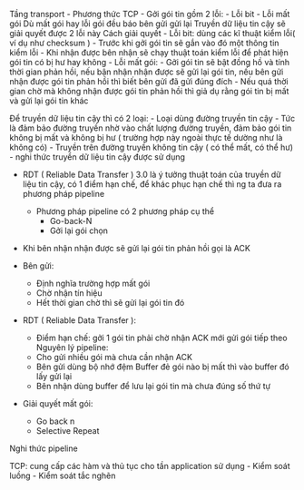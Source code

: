 Tầng transport
    - Phương thức TCP
        -   Gởi gói tin gồm 2 lỗi:
            - Lỗi bit
            - Lỗi mất gói
        Dù mất gói hay lỗi gói đều báo bên gửi gửi lại
        Truyền dữ liệu tin cậy sẽ giải quyết được 2 lỗi này
        Cách giải quyết
            - Lỗi bit: dùng các kĩ thuật kiểm lỗi( ví dụ như checksum )
                - Trước khi gởi gói tin sẽ gắn vào đó một thông tin kiểm lỗi
                - Khi nhận được bên nhận sẽ chạy thuật toán kiểm lỗi để phát hiện gói tin có bị hư hay không
            - Lỗi mất gói:
                - Gởi gói tin sẽ bật đồng hồ và tính thời gian phản hồi, nếu bận nhận nhận được sẽ gửi lại gói tin, nếu bên gửi nhận được gói tin phản hồi thì biết bên gửi đã gửi đúng đích
                - Nếu quá thời gian chờ mà không nhận được gói tin phản hồi thì giả dụ rằng gói tin bị mất và gửi lại gói tin khác

Để truyền dữ liệu tin cậy thì có 2 loại:
    - Loại dùng đường truyền tin cậy
        - Tức là đảm bảo đường truyền nhờ vào chất lượng đường truyền, đảm bảo gói tin không bị mất và không bị hư ( trường hợp này ngoài thực tế dường như là không có)
        - Truyền trên đường truyền không tin cậy ( có thể mất, có thể hư) - nghi thức truyền dữ liệu tin cậy được sử dụng

- RDT ( Reliable Data Transfer ) 3.0 là ý tưởng thuật toán của truyền dữ liệu tin cậy, có 1 điểm hạn chế, để khác phục hạn chế thì ng ta đưa ra phương pháp pipeline
    - Phương pháp pipeline có 2 phương pháp cụ thể
        - Go-back-N
        - Gởi lại gói chọn

- Khi bên nhận nhận được sẽ gửi lại gói tin phản hồi gọi là ACK
- Bên gửi:
    - Định nghĩa trường hợp mất gói
    - Chờ nhận tín hiệu
    - Hết thời gian chờ thì sẽ gửi lại gói tin đó

- RDT ( Reliable Data Transfer ):
    - Điểm hạn chế: gởi 1 gói tin phải chờ nhận ACK mới gửi gói tiếp theo
Nguyên lý pipeline:
    - Cho gửi nhiều gói mà chưa cần nhận ACK
    - Bên gửi dùng bộ nhớ đệm Buffer đẻ gói nào bị mất thì vào buffer đó lấy gửi lại
    - Bên nhận dùng buffer để lưu lại gói tin mà chưa đúng số thứ tự

- Giải quyết mất gói:
    - Go back n
    - Selective Repeat

Nghi thức pipeline

TCP: cung cấp các hàm và thủ tục cho tần application sử dụng
    - Kiểm soát luồng
    - Kiểm soát tắc nghẽn